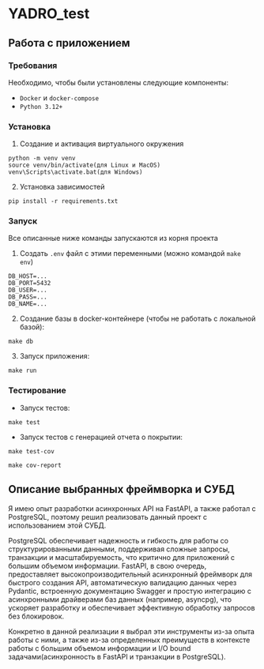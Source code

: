 # YADRO_test
## Работа с приложением

### Требования

Необходимо, чтобы были установлены следующие компоненты:

- `Docker` и `docker-compose`
- `Python 3.12+`

### Установка

1. Создание и активация виртуального окружения
```commandline
python -m venv venv
source venv/bin/activate(для Linux и MacOS)
venv\Scripts\activate.bat(для Windows)
```

2. Установка зависимостей

```commandline
pip install -r requirements.txt
```

### Запуск

Все описанные ниже команды запускаются из корня проекта

1. Создать `.env` файл с этими переменными (можно командой `make env`)
```dotenv
DB_HOST=...
DB_PORT=5432
DB_USER=...
DB_PASS=...
DB_NAME=...
```

2. Создание базы в docker-контейнере (чтобы не работать с локальной базой):
```commandline
make db
```

3. Запуск приложения:
```commandline
make run
```

### Тестирование

- Запуск тестов:
```commandline
make test
```
- Запуск тестов с генерацией отчета о покрытии:
```commandline
make test-cov
```
```commandline
make cov-report
```

## Описание выбранных фреймворка и СУБД

Я имею опыт разработки асинхронных API на FastAPI, а также работал с PostgreSQL, поэтому решил реализовать данный проект с использованием этой СУБД.

PostgreSQL обеспечивает надежность и гибкость для работы со структурированными данными, поддерживая сложные запросы, транзакции и масштабируемость, что критично для приложений с большим объемом информации. FastAPI, в свою очередь, предоставляет высокопроизводительный асинхронный фреймворк для быстрого создания API, автоматическую валидацию данных через Pydantic, встроенную документацию Swagger и простую интеграцию с асинхронными драйверами баз данных (например, asyncpg), что ускоряет разработку и обеспечивает эффективную обработку запросов без блокировок.

Конкретно в данной реализации я выбрал эти инструменты из-за опыта работы с ними, а также из-за определенных преимуществ в контексте работы с большим объемом информации и I/O bound задачами(асинхронность в FastAPI и транзакции в PostgreSQL).


